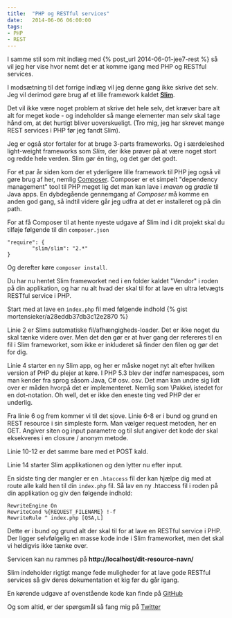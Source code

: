 ```yaml
---
title:  "PHP og RESTful services"
date:   2014-06-06 06:00:00
tags:
- PHP
- REST
---
```

I samme stil som mit indlæg med {% post_url 2014-06-01-jee7-rest %} så vil jeg her vise hvor nemt det er at komme igang med PHP og RESTful services.

I modsætning til det forrige indlæg vil jeg denne gang ikke skrive det selv. Jeg vil derimod gøre brug af et lille framework kaldet **[Slim](http://www.slimframework.com/)**.  

Det vil ikke være noget problem at skrive det hele selv, det kræver bare alt alt for meget kode - og indeholder så mange elementer man selv skal tage hånd om, at det hurtigt bliver uoverskueligt. (Tro mig, jeg har skrevet mange REST services i PHP før jeg fandt Slim).

Jeg er også stor fortaler for at bruge 3-parts frameworks. Og i særdeleshed light-weight frameworks som *Slim*, der ikke prøver på at være noget stort og redde hele verden. Slim gør én ting, og det gør det godt.

For et par år siden kom der et yderligere lille framework til PHP jeg også vil gøre brug af her, nemlig [Composer](https://getcomposer.org/). Composer er et simpelt "dependency management" tool til PHP meget lig det man kan lave i *maven* og *gradle* til Java apps.
En dybdegående gennemgang af *Composer* må komme en anden god gang, så indtil videre går jeg udfra at det er installeret og på din path.

For at få Composer til at hente nyeste udgave af Slim ind i dit projekt skal du tilføje følgende til din ```composer.json```

```
"require": {
        "slim/slim": "2.*"
}
```

Og derefter køre ```composer install```.

Du har nu hentet Slim frameworket ned i en folder kaldet "Vendor" i roden på din applikation, og har nu alt hvad der skal til for at lave en ultra letvægts RESTful service i PHP.

Start med at lave en ```index.php``` fil med følgende indhold
{% gist mortensieker/a28eddb37db3c12e2870 %}

Linie 2 er Slims automatiske fil/afhængigheds-loader. Det er ikke noget du skal tænke videre over. Men det den gør er at hver gang der refereres til en fil i Slim frameworket, som ikke er inkluderet så finder den filen og gør det for dig.

Linie 4 starter en ny Slim app, og her er måske noget nyt alt efter hvilken version af PHP du plejer at køre. I PHP 5.3 blev der indfør namespaces, som man kender fra sprog såsom Java, C# osv. osv. Det man kan undre sig lidt over er måden hvorpå det er implementeret. Nemlig som \Pakke\ istedet for en dot-notation. Oh well, det er ikke den eneste ting ved PHP der er underlig.

Fra linie 6 og frem kommer vi til det sjove. Linie 6-8 er i bund og grund en REST resource i sin simpleste form. Man vælger request metoden, her en GET. Angiver siten og input parametre og til slut angiver det kode der skal eksekveres i en closure / anonym metode.

Linie 10-12 er det samme bare med et POST kald.

Linie 14 starter Slim applikationen og den lytter nu efter input.

En sidste ting der mangler er en ```.htaccess``` fil der kan hjælpe dig med at route alle kald hen til din ```index.php``` fil.
Så lav en ny .htaccess fil i roden på din applikation og giv den følgende indhold:

```
RewriteEngine On
RewriteCond %{REQUEST_FILENAME} !-f
RewriteRule ^ index.php [QSA,L]
```

Dette er i bund og grund alt der skal til for at lave en RESTful service i PHP. Der ligger selvfølgelig en masse kode inde i Slim frameworket, men det skal vi heldigvis ikke tænke over.

Servicen kan nu rammes på **http://localhost/dit-resource-navn/**

Slim indeholder rigtigt mange fede muligheder for at lave gode RESTful services så giv deres dokumentation et kig før du går igang.

En kørende udgave af ovenstående kode kan finde på [GitHub](https://github.com/mortensieker/infiniteloop-samples/tree/master/php-rest)

Og som altid, er der spørgsmål så fang mig på [Twitter](http://twitter.com/mortensieker)